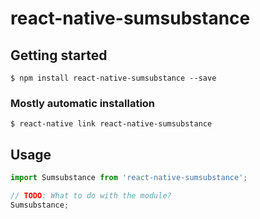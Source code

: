 # react-native-sumsubstance

## Getting started

`$ npm install react-native-sumsubstance --save`

### Mostly automatic installation

`$ react-native link react-native-sumsubstance`

## Usage
```javascript
import Sumsubstance from 'react-native-sumsubstance';

// TODO: What to do with the module?
Sumsubstance;
```
